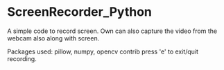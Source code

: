 # ScreenRecorder_Python
 A simple code to record screen. Own can also capture the video from the webcam also along with screen.

Packages used: pillow, numpy, opencv contrib
 press 'e' to exit/quit recording.
